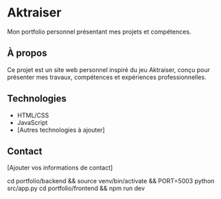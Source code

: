 # Aktraiser

Mon portfolio personnel présentant mes projets et compétences.

## À propos

Ce projet est un site web personnel inspiré du jeu Aktraiser, conçu pour présenter mes travaux, compétences et expériences professionnelles.

## Technologies

- HTML/CSS
- JavaScript
- [Autres technologies à ajouter]

## Contact

[Ajouter vos informations de contact] 

cd portfolio/backend && source venv/bin/activate && PORT=5003 python src/app.py
cd portfolio/frontend && npm run dev